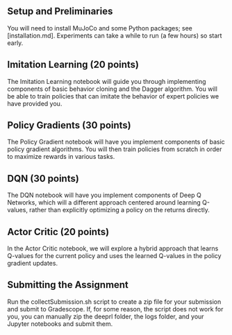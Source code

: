 ## Setup and Preliminaries
You will need to install MuJoCo and some Python packages; see [installation.md]. 
Experiments can take a while to run (a few hours) so start early.

## Imitation Learning (20 points)
The Imitation Learning notebook will guide you through implementing components of basic behavior cloning and the Dagger algorithm. You will be able to train policies that can imitate the behavior of expert policies we have provided you.

## Policy Gradients (30 points)
The Policy Gradient notebook will have you implement components of basic policy gradient algorithms. You will then train policies from scratch in order to maximize rewards in various tasks.

## DQN (30 points)
The DQN notebook will have you implement components of Deep Q Networks, which will a different approach centered around learning Q-values, rather than explicitly optimizing a policy on the returns directly. 

## Actor Critic (20 points)
In the Actor Critic notebook, we will explore a hybrid approach that learns Q-values for the current policy and uses the learned Q-values in the policy gradient updates. 

## Submitting the Assignment
Run the collectSubmission.sh script to create a zip file for your submission and submit to Gradescope. If, for some reason, the script does not work for you, you can manually zip the deeprl folder, the logs folder, and your Jupyter notebooks and submit them.


